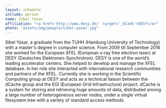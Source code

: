 ```yaml
---
layout: schedule
include: person
name: Sibel Yasar
affiliation: "<a href='http://www.desy.de/' target='_blank'>DESY</a>"
photo: "assets/img/people/sibel-yasar.jpg"
---
```


Sibel Yasar, a graduate from the TUHH (Hamburg University of Technology) with a master's degree in computer science. From 2009 till September 2016 she worked for the European XFEL (European x-ray free electron laser) at DESY (Deutsches Elektronen-Synchrotron). DESY is one of the world’s leading accelerator centers. She helped to develop and manage the XFEL database. In her role she interacted with international research communities and partners of the XFEL. Currently she is working in the Scientific Computing group at DESY and acts as a technical liaison between the dCache group and the EGI (European Grid Infrastructure) project. dCache is a system for storing and retrieving huge amounts of data, distributed among a large number of heterogeneous server nodes, under a single virtual filesystem tree with a variety of standard access methods.
